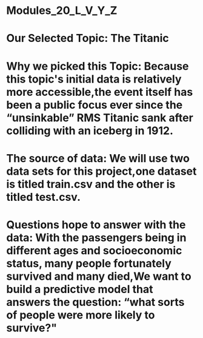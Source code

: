 # Modules_20_L_V_Y_Z

# Our Selected Topic: The Titanic

# Why we picked this Topic: Because this topic's initial data is relatively more accessible,the event itself has been a public focus ever since the “unsinkable” RMS Titanic sank after colliding with an iceberg in 1912.

# The source of data: We will use two data sets for this project,one dataset is titled train.csv and the other is titled test.csv.

# Questions hope to answer with the data: With the passengers being in different ages and socioeconomic status, many people fortunately survived and many died,We want to build a predictive model that answers the question: “what sorts of people were more likely to survive?"


